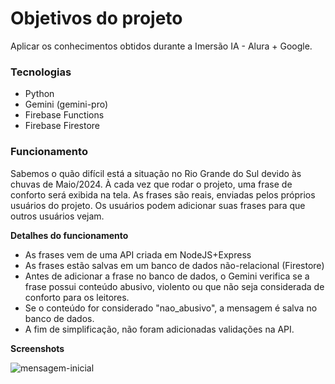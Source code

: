 # Objetivos do projeto

Aplicar os conhecimentos obtidos durante a Imersão IA - Alura + Google.

### Tecnologias

* Python
* Gemini (gemini-pro)
* Firebase Functions
* Firebase Firestore

### Funcionamento

Sabemos o quão difícil está a situação no Rio Grande do Sul devido às chuvas de Maio/2024.
À cada vez que rodar o projeto, uma frase de conforto será exibida na tela.
As frases são reais, enviadas pelos próprios usuários do projeto.
Os usuários podem adicionar suas frases para que outros usuários vejam.

**Detalhes do funcionamento**

* As frases vem de uma API criada em NodeJS+Express
* As frases estão salvas em um banco de dados não-relacional (Firestore)
* Antes de adicionar a frase no banco de dados, o Gemini verifica se a frase possui conteúdo abusivo, violento ou que não seja considerada de conforto para os leitores.
* Se o conteúdo for considerado "nao_abusivo", a mensagem é salva no banco de dados.
* A fim de simplificação, não foram adicionadas validações na API.

**Screenshots**

![mensagem-inicial](https://github.com/moreirapontocom/imersao-ia-alura-google/assets/2164366/194f5016-37e9-4050-a8e7-81afbcfd87ad)
